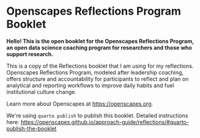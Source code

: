 # Openscapes Reflections Program Booklet

**Hello! This is the open booklet for the Openscapes Reflections Program, an open data science coaching program for researchers and those who support research.**

This is a copy of the Reflections booklet that I am using for my reflections. Openscapes Reflections Program, modeled after leadership coaching, offers structure and accountability for participants to reflect and plan on analytical and reporting workflows to improve daily habits and fuel institutional culture change.

Learn more about Openscapes at <https://openscapes.org>.

We're using `quarto publish` to publish this booklet. Detailed instructions here: <https://openscapes.github.io/approach-guide/reflections/#quarto-publish-the-booklet>
